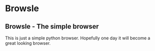 # Browsle
## Browsle - The simple browser
This is just a simple python browser. Hopefully one day it will become a great looking browser. 
